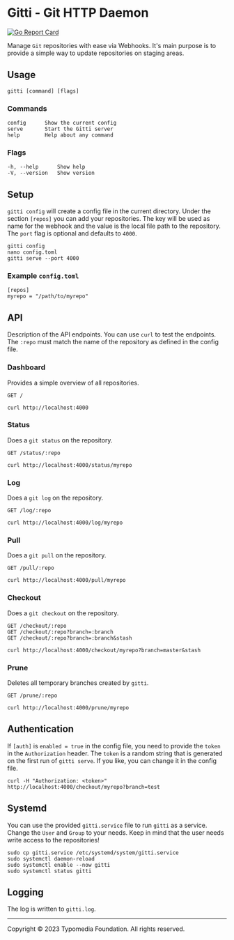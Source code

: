 # Gitti - Git HTTP Daemon

[![Go Report Card](https://goreportcard.com/badge/github.com/typomedia/gitti)](https://goreportcard.com/report/github.com/typomedia/gitti)

Manage `Git` repositories with ease via Webhooks. It's main purpose is to provide a simple way to update repositories on staging areas.

## Usage

    gitti [command] [flags]

### Commands

    config      Show the current config
    serve       Start the Gitti server
    help        Help about any command

### Flags

    -h, --help      Show help
    -V, --version   Show version

## Setup

`gitti config` will create a config file in the current directory. Under the section `[repos]` you can add your repositories. 
The key will be used as name for the webhook and the value is the local file path to the repository. The `port` flag is optional and defaults to `4000`.

    gitti config
    nano config.toml
    gitti serve --port 4000

### Example `config.toml`

    [repos]
    myrepo = "/path/to/myrepo"

## API

Description of the API endpoints. You can use `curl` to test the endpoints. The `:repo` must match the name of the repository as defined in the config file.

### Dashboard

Provides a simple overview of all repositories.

    GET /

```
curl http://localhost:4000
```

### Status

Does a `git status` on the repository.

    GET /status/:repo

```
curl http://localhost:4000/status/myrepo
```

### Log

Does a `git log` on the repository.

    GET /log/:repo

```
curl http://localhost:4000/log/myrepo
```

### Pull

Does a `git pull` on the repository.

    GET /pull/:repo

```    
curl http://localhost:4000/pull/myrepo
```    

### Checkout

Does a `git checkout` on the repository.

    GET /checkout/:repo
    GET /checkout/:repo?branch=:branch
    GET /checkout/:repo?branch=:branch&stash

```
curl http://localhost:4000/checkout/myrepo?branch=master&stash
```

### Prune

Deletes all temporary branches created by `gitti`.

    GET /prune/:repo

```    
curl http://localhost:4000/prune/myrepo
```

## Authentication

If `[auth]` is `enabled = true` in the config file, you need to provide the `token` in the `Authorization` header. 
The `token` is a random string that is generated on the first run of `gitti serve`. If you like, you can change it in the config file.

```
curl -H "Authorization: <token>" http://localhost:4000/checkout/myrepo?branch=test
```

## Systemd

You can use the provided `gitti.service` file to run `gitti` as a service. Change the `User` and `Group` to your needs. 
Keep in mind that the user needs write access to the repositories!

    sudo cp gitti.service /etc/systemd/system/gitti.service
    sudo systemctl daemon-reload
    sudo systemctl enable --now gitti
    sudo systemctl status gitti

## Logging

The log is written to `gitti.log`.

---
Copyright © 2023 Typomedia Foundation. All rights reserved.